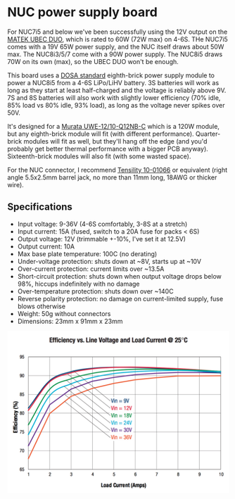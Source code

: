 # NUC power supply board
For NUC7i5 and below we've been successfully using the 12V output on the [MATEK UBEC DUO](http://www.mateksys.com/?portfolio=u4a2p), which is rated to 60W (72W max) on 4-6S.
THe NUC7i5 comes with a 19V 65W power supply, and the NUC itself draws about 50W max.
The NUC8i3/5/7 come with a 90W power supply.
The NUC8i5 draws 70W on its own (max), so the UBEC DUO won't be enough.

This board uses a [DOSA standard](http://www.dosapower.com/) eighth-brick power supply module to power a NUC8i5 from a 4-6S LiPo/LiHV battery.
3S batteries will work as long as they start at least half-charged and the voltage is reliably above 9V.
7S and 8S batteries will also work with slightly lower efficiency (70% idle, 85% load vs 80% idle, 93% load), as long as the voltage never spikes over 50V.

It's designed for a [Murata UWE-12/10-Q12NB-C](https://www.digikey.co.nz/product-detail/en/murata-power-solutions-inc/UWE-12-10-Q12NB-C/UWE-12-10-Q12NB-C-ND/5168567) which is a 120W module, but any eighth-brick module will fit (with different performance).
Quarter-brick modules will fit as well, but they'll hang off the edge (and you'd probably get better thermal performance with a bigger PCB anyway).
Sixteenth-brick modules will also fit (with some wasted space).

For the NUC connector, I recommend [Tensility 10-01066](https://www.digikey.co.nz/product-detail/en/tensility-international-corp/10-01066/839-1166-ND/3507717) or equivalent (right angle 5.5x2.5mm barrel jack, no more than 11mm long, 18AWG or thicker wire).


## Specifications

* Input voltage: 9-36V (4-6S comfortably, 3-8S at a stretch)
* Input current: 15A (fused, switch to a 20A fuse for packs < 6S)
* Output voltage: 12V (trimmable +-10%, I've set it at 12.5V)
* Output current: 10A
* Max base plate temperature: 100C (no derating)
* Under-voltage protection: shuts down at ~8V, starts up at ~10V
* Over-current protection: current limits over ~13.5A
* Short-circuit protection: shuts down when output voltage drops below 98%, hiccups indefinitely with no damage
* Over-temperature protection: shuts down over ~140C
* Reverse polarity protection: no damage on current-limited supply, fuse blows otherwise
* Weight: 50g without connectors
* Dimensions: 23mm x 91mm x 23mm

![](murata_efficiency.png)


